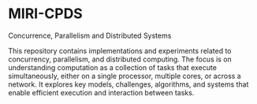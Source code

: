 # MIRI-CPDS
Concurrence, Parallelism and Distributed Systems

This repository contains implementations and experiments related to concurrency, parallelism, and distributed computing. The focus is on understanding computation as a collection of tasks that execute simultaneously, either on a single processor, multiple cores, or across a network. It explores key models, challenges, algorithms, and systems that enable efficient execution and interaction between tasks.
